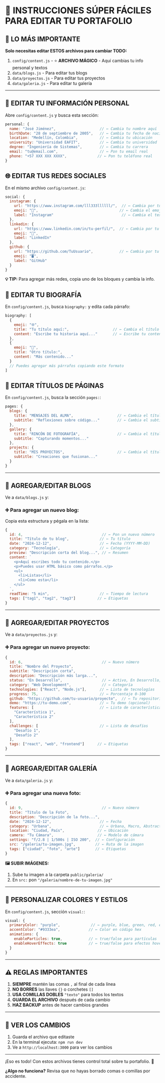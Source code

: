 # 🎯 INSTRUCCIONES SÚPER FÁCILES PARA EDITAR TU PORTAFOLIO

## 🚀 LO MÁS IMPORTANTE

**Solo necesitas editar ESTOS archivos para cambiar TODO:**

1. `config/content.js` - ⭐ **ARCHIVO MÁGICO** - Aquí cambias tu info personal y textos
2. `data/blogs.js` - Para editar tus blogs
3. `data/proyectos.js` - Para editar tus proyectos  
4. `data/galeria.js` - Para editar tu galería

---

## 📝 EDITAR TU INFORMACIÓN PERSONAL

Abre `config/content.js` y busca esta sección:

```javascript
personal: {
  name: "José Jiménez",                    // ← Cambia tu nombre aquí
  birthDate: "28 de septiembre de 2005",   // ← Cambia tu fecha de nacimiento
  location: "Medellín, Colombia",          // ← Cambia tu ubicación
  university: "Universidad EAFIT",         // ← Cambia tu universidad
  degree: "Ingeniería de Sistemas",        // ← Cambia tu carrera
  email: "tu@email.com",                   // ← Pon tu email real
  phone: "+57 XXX XXX XXXX",              // ← Pon tu teléfono real
}
```

## 🌐 EDITAR TUS REDES SOCIALES

En el mismo archivo `config/content.js`:

```javascript
social: {
  instagram: {
    url: "https://www.instagram.com/lll333llllll/",  // ← Cambia por tu Instagram
    emoji: "📸",                                     // ← Cambia el emoji si quieres
    label: "Instagram"                               // ← Cambia el texto
  },
  linkedin: {
    url: "https://www.linkedin.com/in/tu-perfil/",  // ← Cambia por tu LinkedIn
    emoji: "💼", 
    label: "LinkedIn"
  },
  github: {
    url: "https://github.com/TuUsuario",            // ← Cambia por tu GitHub
    emoji: "🖥️",
    label: "GitHub"
  }
}
```

**💡 TIP:** Para agregar más redes, copia uno de los bloques y cambia la info.

## 📖 EDITAR TU BIOGRAFÍA

En `config/content.js`, busca `biography:` y edita cada párrafo:

```javascript
biography: [
  {
    emoji: "🌐",
    title: "Tu título aquí:",                    // ← Cambia el título
    content: "Escribe tu historia aquí..."       // ← Escribe tu contenido
  },
  {
    emoji: "🧠", 
    title: "Otro título:",
    content: "Más contenido..."
  }
  // Puedes agregar más párrafos copiando este formato
]
```

## 📝 EDITAR TÍTULOS DE PÁGINAS

En `config/content.js`, busca la sección `pages:`:

```javascript
pages: {
  blogs: {
    title: "MENSAJES DEL ALMA",                    // ← Cambia el título de tu blog
    subtitle: "Reflexiones sobre código..."        // ← Cambia el subtítulo
  },
  gallery: {
    title: "RINCÓN DE FOTOGRAFÍA",                 // ← Cambia el título de galería
    subtitle: "Capturando momentos..."
  },
  projects: {
    title: "MIS PROYECTOS",                        // ← Cambia el título de proyectos
    subtitle: "Creaciones que fusionan..."
  }
}
```

---

## 📝 AGREGAR/EDITAR BLOGS

Ve a `data/blogs.js` y:

### ➕ Para agregar un nuevo blog:
Copia esta estructura y pégala en la lista:

```javascript
{
  id: 4,                                    // ← Pon un nuevo número
  title: "Título de tu blog",              // ← Tu título
  date: "2024-12-12",                      // ← Fecha (YYYY-MM-DD)
  category: "Tecnología",                  // ← Categoría
  preview: "Descripción corta del blog...", // ← Resumen
  content: `
    <p>Aquí escribes todo tu contenido.</p>
    <p>Puedes usar HTML básico como párrafos.</p>
    <ul>
      <li>Listas</li>
      <li>Como esta</li>
    </ul>
  `,
  readTime: "5 min",                       // ← Tiempo de lectura
  tags: ["tag1", "tag2", "tag3"]          // ← Etiquetas
}
```

---

## 💼 AGREGAR/EDITAR PROYECTOS

Ve a `data/proyectos.js` y:

### ➕ Para agregar un nuevo proyecto:

```javascript
{
  id: 6,                                    // ← Nuevo número
  title: "Nombre del Proyecto",
  subtitle: "Descripción corta", 
  description: "Descripción más larga...",
  status: "En Desarrollo",                  // ← Activo, En Desarrollo, Beta, Concepto
  category: "Web Development",              // ← Categoría
  technologies: ["React", "Node.js"],      // ← Lista de tecnologías
  progress: 75,                            // ← Porcentaje 0-100
  github: "https://github.com/tu-usuario/proyecto",  // ← Tu repositorio
  demo: "https://tu-demo.com",             // ← Tu demo (opcional)
  features: [                              // ← Lista de características
    "Característica 1",
    "Característica 2"
  ],
  challenges: [                            // ← Lista de desafíos
    "Desafío 1", 
    "Desafío 2"
  ],
  tags: ["react", "web", "frontend"]      // ← Etiquetas
}
```

---

## 📸 AGREGAR/EDITAR GALERÍA

Ve a `data/galeria.js` y:

### ➕ Para agregar una nueva foto:

```javascript
{
  id: 9,                                    // ← Nuevo número
  title: "Título de la Foto",
  description: "Descripción de la foto...",
  date: "2024-12-12",                      // ← Fecha
  category: "Urbana",                      // ← Urbana, Macro, Abstracta, etc.
  location: "Ciudad, País",               // ← Ubicación
  camera: "Tu Cámara",                    // ← Modelo de cámara
  settings: "f/2.8 | 1/500s | ISO 200",  // ← Configuración
  src: "/galeria/tu-imagen.jpg",         // ← Ruta de la imagen
  tags: ["ciudad", "foto", "arte"]       // ← Etiquetas
}
```

**🖼️ SUBIR IMÁGENES:**
1. Sube tu imagen a la carpeta `public/galeria/`
2. En `src:` pon `"/galeria/nombre-de-tu-imagen.jpg"`

---

## 🎨 PERSONALIZAR COLORES Y ESTILOS

En `config/content.js`, sección `visual:`:

```javascript
visual: {
  primaryColor: "purple",              // ← purple, blue, green, red, etc.
  accentColor: "#9333ea",             // ← Color en código hex
  animations: {
    enableParticles: true,            // ← true/false para partículas
    enableHoverEffects: true          // ← true/false para efectos hover
  }
}
```

---

## ⚠️ REGLAS IMPORTANTES

1. **SIEMPRE** mantén las comas `,` al final de cada línea
2. **NO BORRES** las llaves `{}` o corchetes `[]`
3. **USA COMILLAS DOBLES** `"texto"` para todos los textos
4. **GUARDA EL ARCHIVO** después de cada cambio
5. **HAZ BACKUP** antes de hacer cambios grandes

---

## 🔄 VER LOS CAMBIOS

1. Guarda el archivo que editaste
2. En la terminal ejecuta: `npm run dev`
3. Ve a `http://localhost:3000` para ver los cambios

---

¡Eso es todo! Con estos archivos tienes control total sobre tu portafolio. 🚀

**¿Algo no funciona?** Revisa que no hayas borrado comas o comillas por accidente.